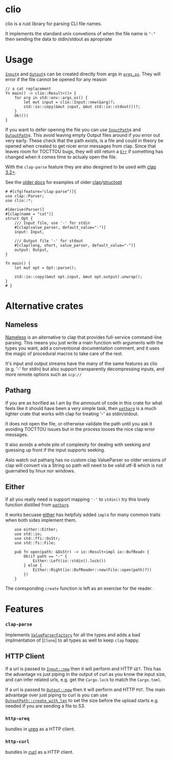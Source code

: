 # clio

clio is a rust library for parsing CLI file names.

It implements the standard unix convetions of when the file name is `"-"` then sending the
data to stdin/stdout as apropriate

# Usage

[`Input`](crate::Input)s and [`Output`](crate::Input)s can be created directly from args in [`args_os`](std::env::args_os).
They will error if the file cannot be opened for any reason

```
// a cat replacement
fn main() -> clio::Result<()> {
    for arg in std::env::args_os() {
        let mut input = clio::Input::new(&arg)?;
        std::io::copy(&mut input, &mut std::io::stdout())?;
    }
    Ok(())
}
```

If you want to defer opening the file you can use [`InputPath`](crate::InputPath)s and [`OutputPath`](crate::OutputPath)s.
This avoid leaving empty Output files around if you error out very early.
These check that the path exists, is a file and could in theory be opened when created to get
nicer error messages from clap. Since that leaves room for TOCTTOU bugs, they will
still return a [`Err`](std::result::Result::Err) if something has changed when it comes time
to actualy open the file.

With the `clap-parse` feature they are also desgined to be used with [clap 3.2+](https://docs.rs/clap).

See the [older docs](https://docs.rs/clio/0.2.2/clio/index.html#usage) for examples of older [clap](https://docs.rs/clap)/[structopt](https://docs.rs/structopt)

```
# #[cfg(feature="clap-parse")]{
use clap::Parser;
use clio::*;

#[derive(Parser)]
#[clap(name = "cat")]
struct Opt {
    /// Input file, use '-' for stdin
    #[clap(value_parser, default_value="-")]
    input: Input,

    /// Output file '-' for stdout
    #[clap(long, short, value_parser, default_value="-")]
    output: Output,
}

fn main() {
    let mut opt = Opt::parse();

    std::io::copy(&mut opt.input, &mut opt.output).unwrap();
}
# }
```

# Alternative crates

## Nameless

[Nameless](https://docs.rs/nameless) is an alternative to clap that provides full-service command-line parsing. This means you just write a main function with arguments with the types you want, add a conventional documentation comment, and it uses the magic of procedural macros to take care of the rest.

It's input and output streams have the many of the same features as clio (e.g. '-' for stdin) but also support transparently decompressing inputs, and more remote options such as `scp://`

## Patharg

If you are as horified as I am by the ammount of code in this crate for what feels like it should have been a very simple task, then [`patharg`](https://docs.rs/patharg) is a much lighter crate that works with clap for treating '-' as stdin/stdout.

It does not open the file, or otherwise validate the path until you ask it avoiding TOCTTOU issues but in the process looses the nice clap error messages.

It also avoids a whole pile of complexity for dealing with seeking and guessing up front if the input supports seeking.

Aslo watch out patharg has no custom clap ValueParser so older versions of clap will convert via a String so path will need to be valid utf-8 which is not guarnatied by linux nor windows.

## Either

If all you really need is support mapping `'-'` to `stdin()` try this lovely function distilled from [`patharg`](https://docs.rs/patharg).

It works becuase [either](https://docs.rs/either) has helpfuly added `impl`s for many common traits when both sides implement them.

```
    use either::Either;
    use std::io;
    use std::ffi::OsStr;
    use std::fs::File;

    pub fn open(path: &OsStr) -> io::Result<impl io::BufRead> {
        Ok(if path == "-" {
            Either::Left(io::stdin().lock())
        } else {
            Either::Right(io::BufReader::new(File::open(path)?))
        })
    }
```

The coresponding `create` function is left as an exercise for the reader.

# Features

### `clap-parse`

Implements [`ValueParserFactory`](https://docs.rs/clap/latest/clap/builder/trait.ValueParserFactory.html) for all the types and
adds a bad implmentation of [`Clone`] to all types as well to keep `clap` happy.

## HTTP Client

If a url is passed to [`Input::new`](crate::Input::new) then it will perform and HTTP `GET`. This has the advantage vs just piping in the output of curl as you know the input size, and can infer related urls, e.g. get the `Cargo.lock` to match the `Cargo.toml`.

If a url is passed to [`Output::new`](crate::Output::new) then it will perform and HTTP `PUT`.
The main advantage over just piping to curl is you can use [`OutputPath::create_with_len`](crate::OutputPath::create_with_len) to set the size before the upload starts e.g.
needed if you are sending a file to S3.

### `http-ureq`

bundles in [ureq](https://docs.rs/ureq) as a HTTP client.

### `http-curl`

bundles in [curl](https://docs.rs/curl) as a HTTP client.
